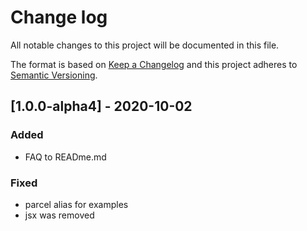 # Change log
All notable changes to this project will be documented in this file.
 
The format is based on [Keep a Changelog](http://keepachangelog.com/)
and this project adheres to [Semantic Versioning](http://semver.org/).

## [1.0.0-alpha4] - 2020-10-02

### Added

- FAQ to READme.md

### Fixed

- parcel alias for examples
- jsx was removed
